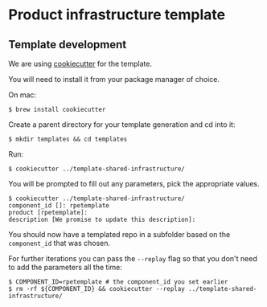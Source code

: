 # Product infrastructure template

## Template development

We are using [cookiecutter](https://cookiecutter.readthedocs.io/) for the template.

You will need to install it from your package manager of choice.

On mac:

```command
$ brew install cookiecutter
```

Create a parent directory for your template generation and cd into it:

```command
$ mkdir templates && cd templates
```

Run:

```
$ cookiecutter ../template-shared-infrastructure/
```

You will be prompted to fill out any parameters, pick the appropriate values.

```command
$ cookiecutter ../template-shared-infrastructure/
component_id []: rpetemplate
product [rpetemplate]:
description [We promise to update this description]:
```

You should now have a templated repo in a subfolder based on the `component_id` that was chosen.

For further iterations you can pass the `--replay` flag so that you don't need to add the parameters all the time:

```command
$ COMPONENT_ID=rpetemplate # the component_id you set earlier
$ rm -rf ${COMPONENT_ID} && cookiecutter --replay ../template-shared-infrastructure/
```

